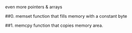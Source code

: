 even more pointers & arrays

##0. memset
function that fills memory with a constant byte

##1. memcpy
function that copies memory area.
